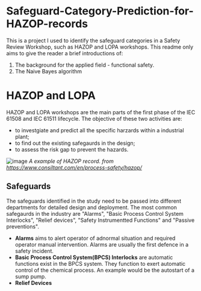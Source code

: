 # Safeguard-Category-Prediction-for-HAZOP-records
This is a project I used to identify the safeguard categories in a Safety Review Workshop, such as HAZOP and LOPA workshops. 
This readme only aims to give the reader a brief introductions of:
1. The background for the applied field - functional safety.
2. The Naive Bayes algorithm


# HAZOP and LOPA
HAZOP and LOPA workshops are the main parts of the first phase of the IEC 61508 and IEC 61511 lifecycle. The objective of these two activities are:
- to investgiate and predict all the specific harzards within a industrial plant;
- to find out the existing safegaurds in the design;
- to assess the risk gap to prevent the hazards.

![image](https://user-images.githubusercontent.com/107201347/212220837-bb79a9d3-b008-4b88-b4be-082767fb6b85.png)
*A example of HAZOP record. from https://www.consiltant.com/en/process-safety/hazop/*

## Safeguards
The safeguards identified in the study need to be passed into different departments for detailed design and deployment. 
The most common safegaurds in the industry are "Alarms", "Basic Process Control System Interlocks", "Relief devices", "Safety Instrumentted Functions" and "Passive preventions".
- **Alarms** aims to alert operator of adnormal situation and required operator manual intervention. Alarms are usually the first defence in a safety incident. 
- **Basic Process Control System(BPCS) Interlocks** are automatic functions exist in the BPCS system. They function to exert automatic control of the chemical process. An example would be the autostart of a sump pump.
- **Relief Devices** 


